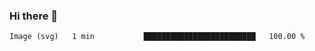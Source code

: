 ### Hi there 👋

<!--START_SECTION:waka-->

```txt
Image (svg)   1 min           █████████████████████████   100.00 %
```

<!--END_SECTION:waka-->

